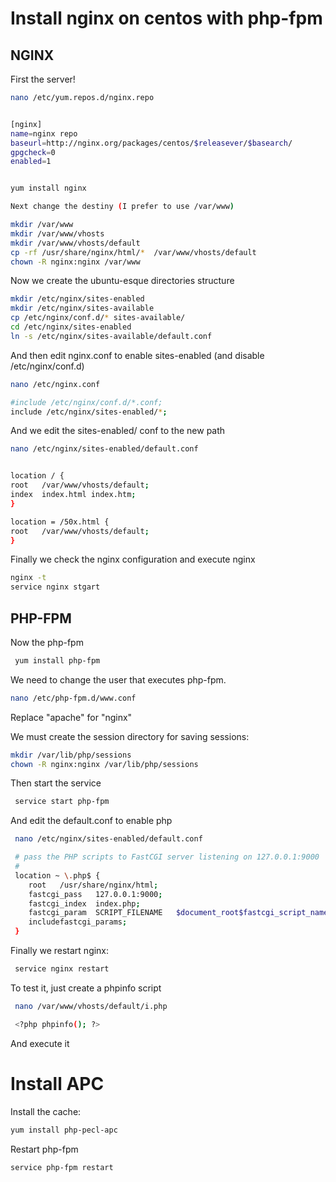 # Install nginx on centos with php-fpm

## NGINX 

First the server!

```bash
nano /etc/yum.repos.d/nginx.repo

```

```bash

[nginx]
name=nginx repo
baseurl=http://nginx.org/packages/centos/$releasever/$basearch/
gpgcheck=0
enabled=1

```

```bash

yum install nginx

```

```bash
Next change the destiny (I prefer to use /var/www)

mkdir /var/www
mkdir /var/www/vhosts
mkdir /var/www/vhosts/default
cp -rf /usr/share/nginx/html/*  /var/www/vhosts/default
chown -R nginx:nginx /var/www

```

Now we create the ubuntu-esque directories structure

```bash
mkdir /etc/nginx/sites-enabled
mkdir /etc/nginx/sites-available
cp /etc/nginx/conf.d/* sites-available/
cd /etc/nginx/sites-enabled
ln -s /etc/nginx/sites-available/default.conf
```

And then edit nginx.conf to enable sites-enabled (and disable /etc/nginx/conf.d)

```bash
nano /etc/nginx.conf

#include /etc/nginx/conf.d/*.conf;
include /etc/nginx/sites-enabled/*;

```

And we edit the sites-enabled/ conf to the new path

```bash
nano /etc/nginx/sites-enabled/default.conf


location / {
root   /var/www/vhosts/default;
index  index.html index.htm;
}

location = /50x.html {
root   /var/www/vhosts/default;
}
```

Finally we check the nginx configuration and execute nginx

```bash
nginx -t
service nginx stgart

```

## PHP-FPM

Now the php-fpm

```bash
 yum install php-fpm

```

We need to change the user that executes php-fpm. 

```bash
nano /etc/php-fpm.d/www.conf

```

Replace "apache" for "nginx"



We must create the session directory for saving sessions:

```bash
mkdir /var/lib/php/sessions
chown -R nginx:nginx /var/lib/php/sessions

```



Then start the service

```bash
 service start php-fpm

```

And edit the default.conf to enable php

```bash
 nano /etc/nginx/sites-enabled/default.conf

 # pass the PHP scripts to FastCGI server listening on 127.0.0.1:9000
 #
 location ~ \.php$ {
 	root   /usr/share/nginx/html;
 	fastcgi_pass   127.0.0.1:9000;
 	fastcgi_index  index.php;
 	fastcgi_param  SCRIPT_FILENAME   $document_root$fastcgi_script_name;
 	includefastcgi_params;
 }
```

Finally we restart nginx:

```bash
 service nginx restart

```

To test it, just create a phpinfo script

```bash
 nano /var/www/vhosts/default/i.php

 <?php phpinfo(); ?>
```

And execute it

# Install APC

Install the cache:

```bash
yum install php-pecl-apc

```

Restart php-fpm

```bash
service php-fpm restart
```